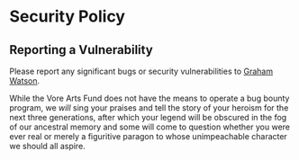 # Security Policy

## Reporting a Vulnerability

Please report any significant bugs or security vulnerabilities to [Graham Watson](graham@phantomwatson.com).

While the Vore Arts Fund does not have the means to operate a bug bounty program, we _will_ sing your praises and tell the story of your heroism for the next three generations, after which your legend will be obscured in the fog of our ancestral memory and some will come to question whether you were ever real or merely a figuritive paragon to whose unimpeachable character we should all aspire.
